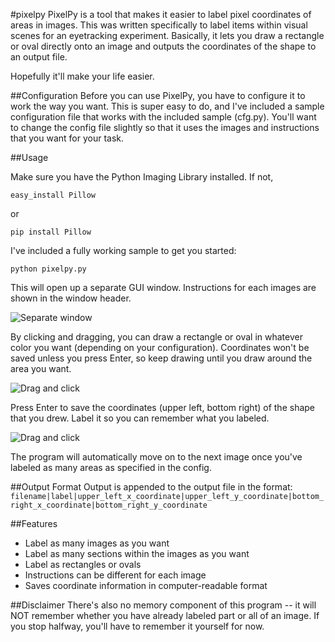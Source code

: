 #pixelpy
PixelPy is a tool that makes it easier to label pixel coordinates of areas in images. This was written 
specifically to label items within visual scenes for an eyetracking experiment. Basically, it lets you draw a rectangle 
or oval directly onto an image and outputs the coordinates of the shape to an output file. 

Hopefully it'll make your life easier. 

##Configuration
Before you can use PixelPy, you have to configure it to work the way you want.
This is super easy to do, and I've included a sample
configuration file that works with the included sample (cfg.py). You'll want to change the config file slightly
so that it uses the images and instructions that you want for your task.

##Usage

Make sure you have the Python Imaging Library installed. If not, 

```easy_install Pillow``` 

or

```pip install Pillow```

I've included a fully working sample to get you started:

```python pixelpy.py```

This will open up a separate GUI window. Instructions for each images are shown in the window header.

![Separate window](https://raw.githubusercontent.com/llinda/pixelpy/master/screenshots/pixelpy_sample1.png)

By clicking and dragging, you can draw a rectangle or oval in whatever color you want (depending on your configuration). Coordinates won't be saved unless you
press Enter, so keep drawing until you draw around the area you want.

![Drag and click](https://raw.githubusercontent.com/llinda/pixelpy/master/screenshots/pixelpy_sample2.png)

Press Enter to save the coordinates (upper left, bottom right) of the shape that you drew. Label it so you can remember what you labeled.

![Drag and click](https://raw.githubusercontent.com/llinda/pixelpy/master/screenshots/pixelpy_sample3.png)

The program will automatically move on to the next image once you've labeled as many areas as specified in the config.

##Output Format
Output is appended to the output file in the format:
`filename|label|upper_left_x_coordinate|upper_left_y_coordinate|bottom_right_x_coordinate|bottom_right_y_coordinate`

##Features
- Label as many images as you want
- Label as many sections within the images as you want
- Label as rectangles or ovals
- Instructions can be different for each image
- Saves coordinate information in computer-readable format

##Disclaimer
There's also no memory component of this program -- it will NOT remember whether you have already labeled part or all of an image. If you stop halfway, you'll have to remember it yourself for now. 
